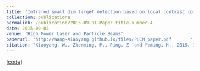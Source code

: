 ```yaml
---
title: "Infrared small dim target detection based on local contrast combined with region saliency (in Chinese)"
collection: publications
permalink: /publication/2015-09-01-Paper-title-number-4
date: 2015-09-01
venue: 'High Power Laser and Particle Beams'
paperurl: 'http://Wang-Xiaoyang.github.io/files/PLCM_paper.pdf       '
citation: 'Xiaoyang, W., Zhenming, P., Ping, Z. and Yeming, M., 2015. Infrared small dim target detection based on local contrast combined with region saliency. High Power Laser and Particle Beams, 27(9), p.091005.'
---
```


<a href='http://Wang-Xiaoyang.github.io/files/PLCM_Wang.zip       '>[code]</a>
